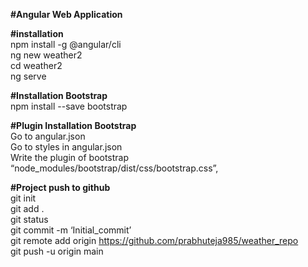 <p class="has-line-data" data-line-start="0" data-line-end="1"><b>#Angular Web Application</b></p>
<p class="has-line-data" data-line-start="2" data-line-end="7"><b>#installation</b><br>
npm install -g @angular/cli<br>
ng new weather2<br>
cd weather2<br>
ng serve</p>
<p class="has-line-data" data-line-start="8" data-line-end="15"><b>#Installation Bootstrap</b><br>
npm install --save bootstrap<br>
  
<b>#Plugin Installation Bootstrap</b><br>
Go to angular.json<br>
Go to styles in angular.json<br>
Write the plugin of bootstrap<br>
“node_modules/bootstrap/dist/css/bootstrap.css”,</p>

<p class="has-line-data" data-line-start="17" data-line-end="24"><b>#Project push to github</b><br>
git init<br>
git add .<br>
git status<br>
git commit -m ‘Initial_commit’<br>
git remote add origin <a href="https://github.com/prabhuteja985/weather_repo">https://github.com/prabhuteja985/weather_repo</a><br>
git push -u origin main</p>
